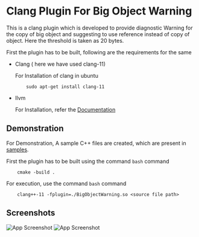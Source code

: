 
# Clang Plugin For Big Object Warning

This is a clang plugin which is developed to provide diagnostic Warning for the copy of big object and suggesting to 
use reference instead of copy of object. Here the threshold is taken as 20 bytes.

First the plugin has to be built, following are the requirements for the same

- Clang ( here we have used clang-11)

    For Installation of clang in ubuntu 

    ```
        sudo apt-get install clang-11
    ```
- llvm

    For Installation, refer the [Documentation](https://llvm.org/)





## Demonstration

For Demonstration, A sample C++ files are created, which are present
in [samples](samples). 

First the plugin has to be built using the command
```bash``` command
```
    cmake -build .    
```
For execution, use the command
```bash``` command
```
    clang++-11 -fplugin=./BigObjectWarning.so <source file path>
```



    
## Screenshots

![App Screenshot](Screenshot/Screenshot1_clang.png)
![App Screenshot](Screenshot/Screenshot2_clang.png)
